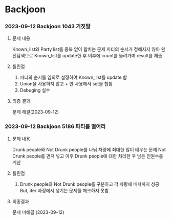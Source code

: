 # Backjoon
### 2023-09-12 Backjoon 1043 거짓말
1. 문제 내용

	Known_list와 Party list를 중복 없이 합치는 문제
	파티의 순서가 정해지지 않아 완전탐색으로 Known_list를 update한 후
	이후에 count를 늘려가며 result를 제출

2. 틀린점

	1. 파티의 순서를 임의로 설정하여 Known_list를 update 함
	2. Union을 사용하지 않고 + 만 사용해서 set을 합침
	3. Debuging 실수

3. 최종 결과

	문제 해결(2023-09-12)


### 2023-09-12 Backjoon 5186 파티를 열어라
1. 문제 내용
	
	Drunk people와 Not Drunk people를 나눠 차량에 최대한 많이 태우는 문제
	Not Drunk people를 먼저 넣고 이후 Drunk people에 대한 처리한 후
	남은 인원수를 계산

2. 틀린점
	
	1. Drunk people와 Not Drunk people를 구분하고 각 차량에 배치까지 성공
	But, iter 과정에서 생기는 문제를 체크하지 못함

3. 최종결과
	
	문제 미해결 (2023-09-12)

